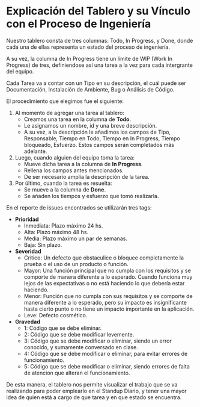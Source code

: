 # Explicación del Tablero y su Vínculo con el Proceso de Ingeniería


Nuestro tablero consta de tres columnas: Todo, In Progress, y Done, donde cada una de ellas representa un estado del proceso de ingeniería.

A su vez, la columna de In Progress tiene un límite de WIP (Work In Progress) de tres, definiendose así una tarea a la vez para cada intergrante del equipo.

Cada Tarea va a contar con un Tipo en su descripción, el cuál puede ser Documentación, Instalación de Ambiente, Bug o Análisis de Código.

El procedimiento que elegimos fue el siguiente:

1. Al momento de agregar una tarea al tablero:
    * Creamos una tarea en la columna de **Todo**.
    * Le asignamos un nombre, id y una breve descripción.
    * A su vez, a la descripción le añadimos los campos de Tipo, Responsable, Tiempo en Todo, Tiempo en In Progress, Tiempo bloqueado, Esfuerzo. Estos campos serán completados más adelante.
2. Luego, cuando alguien del equipo toma la tarea:
    * Mueve dicha tarea a la columna de **In Progress**.
    * Rellena los campos antes mencionados.
    * De ser necesario amplía la descripción de la tarea.
3. Por último, cuando la tarea es resuelta:
    * Se mueve a la columna de **Done**.
    * Se añaden los tiempos y esfuerzo que tomó realizarla.

En el reporte de issues encontrados se utilizarán tres tags:
* **Prioridad**
    * Inmediata: Plazo máximo 24 hs.
    * Alta: Plazo máximo 48 hs. 
    * Media: Plazo máximo un par de semanas.
    * Baja: Sin plazo.  
* **Severidad**
    * Critico: Un defecto que obstaculice o bloquee completamente la prueba o el uso de un producto o función.
    * Mayor: Una función principal que no cumpla con los requisitos y se comporte de manera diferente a lo esperado. Cuando funciona muy lejos de las expectativas o no está haciendo lo que debería estar haciendo.
    * Menor: Función que no cumpla con sus requisitos y se comporte de manera diferente a lo esperado, pero su impacto es insignificante hasta cierto punto o no tiene un impacto importante en la aplicación.
    * Leve: Defecto cosmético. 
* **Gravedad**
    * 1: Código que se debe eliminar.
    * 2: Código que se debe modificar levemente.
    * 3: Código que se debe modificar o eliminar, siendo un error conocido, y sumamente conversado en clase.
    * 4: Código que se debe modificar o eliminar, para evitar errores de funcionamiento.
    * 5: Código que se debe modificar o eliminar, siendo errores de falta de atencion que alteran el funcionamiento.

De esta manera, el tablero nos permite visualizar el trabajo que se va realizando para poder emplearlo en el Standup Diario, y tener una mayor idea de quien está a cargo de que tarea y en que estado se encuentra.